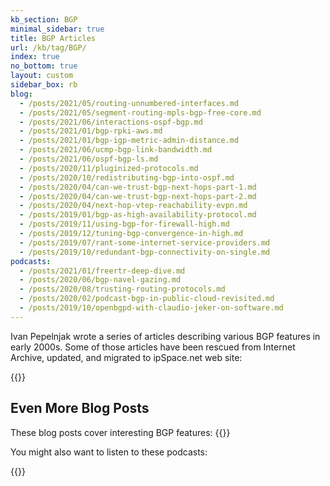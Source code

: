 ```yaml
---
kb_section: BGP
minimal_sidebar: true
title: BGP Articles
url: /kb/tag/BGP/
index: true
no_bottom: true
layout: custom
sidebar_box: rb
blog:
  - /posts/2021/05/routing-unnumbered-interfaces.md
  - /posts/2021/05/segment-routing-mpls-bgp-free-core.md
  - /posts/2021/06/interactions-ospf-bgp.md
  - /posts/2021/01/bgp-rpki-aws.md
  - /posts/2021/01/bgp-igp-metric-admin-distance.md
  - /posts/2021/06/ucmp-bgp-link-bandwidth.md
  - /posts/2021/06/ospf-bgp-ls.md
  - /posts/2020/11/pluginized-protocols.md
  - /posts/2020/10/redistributing-bgp-into-ospf.md
  - /posts/2020/04/can-we-trust-bgp-next-hops-part-1.md
  - /posts/2020/04/can-we-trust-bgp-next-hops-part-2.md
  - /posts/2020/04/next-hop-vtep-reachability-evpn.md
  - /posts/2019/01/bgp-as-high-availability-protocol.md
  - /posts/2019/11/using-bgp-for-firewall-high.md
  - /posts/2019/12/tuning-bgp-convergence-in-high.md
  - /posts/2019/07/rant-some-internet-service-providers.md
  - /posts/2019/10/redundant-bgp-connectivity-on-single.md
podcasts:
  - /posts/2021/01/freertr-deep-dive.md
  - /posts/2020/06/bgp-navel-gazing.md
  - /posts/2020/08/trusting-routing-protocols.md
  - /posts/2020/02/podcast-bgp-in-public-cloud-revisited.md
  - /posts/2019/10/openbgpd-with-claudio-jeker-on-software.md
---
```

Ivan Pepelnjak wrote a series of articles describing various BGP features in early 2000s. Some of those articles have been rescued from Internet Archive, updated, and migrated to ipSpace.net web site:

{{<kb-section-toc>}}

## Even More Blog Posts

These blog posts cover interesting BGP features:
{{<kb-links blog>}}

You might also want to listen to these podcasts:

{{<kb-links podcasts>}}

